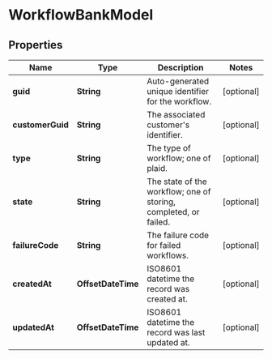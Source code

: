 

# WorkflowBankModel


## Properties

| Name | Type | Description | Notes |
|------------ | ------------- | ------------- | -------------|
|**guid** | **String** | Auto-generated unique identifier for the workflow. |  [optional] |
|**customerGuid** | **String** | The associated customer&#39;s identifier. |  [optional] |
|**type** | **String** | The type of workflow; one of plaid. |  [optional] |
|**state** | **String** | The state of the workflow; one of storing, completed, or failed. |  [optional] |
|**failureCode** | **String** | The failure code for failed workflows. |  [optional] |
|**createdAt** | **OffsetDateTime** | ISO8601 datetime the record was created at. |  [optional] |
|**updatedAt** | **OffsetDateTime** | ISO8601 datetime the record was last updated at. |  [optional] |



